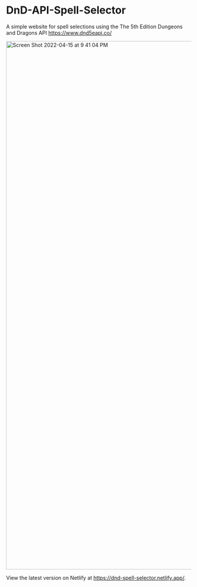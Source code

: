# DnD-API-Spell-Selector

A simple website for spell selections using the The 5th Edition Dungeons and Dragons API https://www.dnd5eapi.co/

<img width="1436" alt="Screen Shot 2022-04-15 at 9 41 04 PM" src="https://user-images.githubusercontent.com/19597150/163599765-303680b9-96bd-4f97-9187-70734439c71e.png">


View the latest version on Netlify at https://dnd-spell-selector.netlify.app/.
